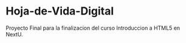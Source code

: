 # Hoja-de-Vida-Digital
Proyecto Final para la finalizacion del curso Introduccion a HTML5 en NextU.
